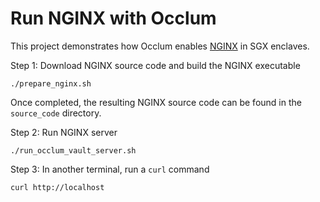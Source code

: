 # Run NGINX with Occlum

This project demonstrates how Occlum enables [NGINX](https://nginx.org/en/) in SGX enclaves.

Step 1: Download NGINX source code and build the NGINX executable
```
./prepare_nginx.sh
```
Once completed, the resulting NGINX source code can be found in the `source_code` directory.

Step 2: Run NGINX server
```
./run_occlum_vault_server.sh
```

Step 3: In another terminal, run a `curl` command
```
curl http://localhost
```
